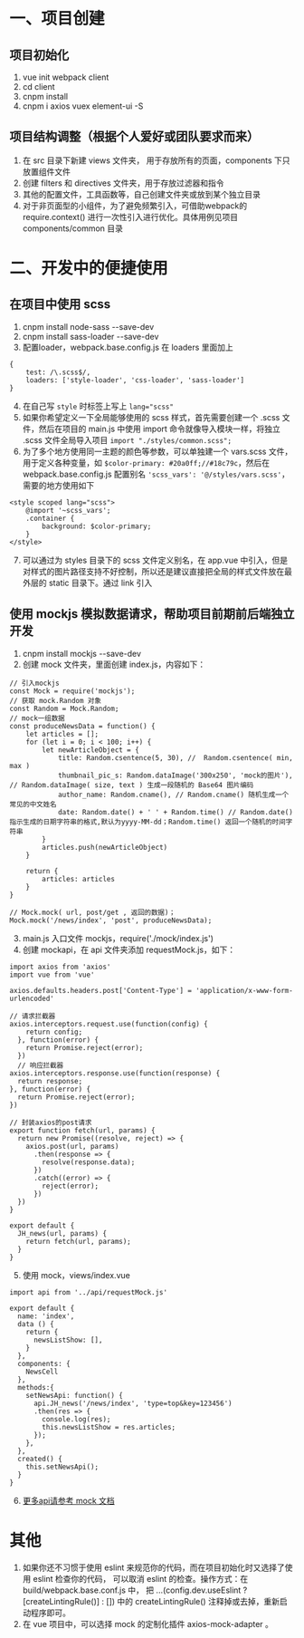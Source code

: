 # 一、项目创建

## 项目初始化

1. vue init webpack client
2. cd client
3. cnpm install
4. cnpm i axios vuex element-ui -S


## 项目结构调整（根据个人爱好或团队要求而来）

1. 在 src 目录下新建 views 文件夹， 用于存放所有的页面，components 下只放置组件文件
2. 创建 filters 和 directives 文件夹，用于存放过滤器和指令
3. 其他的配置文件，工具函数等，自己创建文件夹或放到某个独立目录
4. 对于非页面型的小组件，为了避免频繁引入，可借助webpack的 require.context() 进行一次性引入进行优化。具体用例见项目 components/common 目录


# 二、开发中的便捷使用

## 在项目中使用 scss

1. cnpm install node-sass --save-dev
2. cnpm install sass-loader --save-dev
3. 配置loader，webpack.base.config.js 在 loaders 里面加上
```
{
    test: /\.scss$/,
    loaders: ['style-loader', 'css-loader', 'sass-loader']
}
```
4. 在自己写 `style` 时标签上写上 `lang="scss"`
5. 如果你希望定义一下全局能够使用的 scss 样式，首先需要创建一个 .scss 文件，然后在项目的 main.js 中使用 import 命令就像导入模块一样，将独立 .scss 文件全局导入项目 `import "./styles/common.scss";`
6. 为了多个地方使用同一主题的颜色等参数，可以单独建一个 vars.scss 文件，用于定义各种变量，如 `$color-primary: #20a0ff;//#18c79c`，然后在 webpack.base.config.js 配置别名 `'scss_vars': '@/styles/vars.scss'`，需要的地方使用如下
```
<style scoped lang="scss">
	@import '~scss_vars';
	.container {
		background: $color-primary;
	}
</style>
```

7. 可以通过为 styles 目录下的 scss 文件定义别名，在 app.vue 中引入，但是对样式的图片路径支持不好控制，所以还是建议直接把全局的样式文件放在最外层的 static 目录下。通过 link 引入


## 使用 mockjs 模拟数据请求，帮助项目前期前后端独立开发

1. cnpm install mockjs --save-dev
2. 创建 mock 文件夹，里面创建 index.js，内容如下：
```
// 引入mockjs
const Mock = require('mockjs');
// 获取 mock.Random 对象
const Random = Mock.Random;
// mock一组数据
const produceNewsData = function() {
    let articles = [];
    for (let i = 0; i < 100; i++) {
        let newArticleObject = {
            title: Random.csentence(5, 30), //  Random.csentence( min, max )
            thumbnail_pic_s: Random.dataImage('300x250', 'mock的图片'), // Random.dataImage( size, text ) 生成一段随机的 Base64 图片编码
            author_name: Random.cname(), // Random.cname() 随机生成一个常见的中文姓名
            date: Random.date() + ' ' + Random.time() // Random.date()指示生成的日期字符串的格式,默认为yyyy-MM-dd；Random.time() 返回一个随机的时间字符串
        }
        articles.push(newArticleObject)
    }
 
    return {
        articles: articles
    }
}
 
// Mock.mock( url, post/get , 返回的数据)；
Mock.mock('/news/index', 'post', produceNewsData);
```

3. main.js 入口文件 mockjs，require('./mock/index.js')
4. 创建 mockapi，在 api 文件夹添加 requestMock.js，如下：
```
import axios from 'axios'
import vue from 'vue'
 
axios.defaults.headers.post['Content-Type'] = 'application/x-www-form-urlencoded'
 
// 请求拦截器
axios.interceptors.request.use(function(config) {
    return config;
  }, function(error) {
    return Promise.reject(error);
  })
  // 响应拦截器
axios.interceptors.response.use(function(response) {
  return response;
}, function(error) {
  return Promise.reject(error);
})
 
// 封装axios的post请求
export function fetch(url, params) {
  return new Promise((resolve, reject) => {
    axios.post(url, params)
      .then(response => {
        resolve(response.data);
      })
      .catch((error) => {
        reject(error);
      })
  })
}
 
export default {
  JH_news(url, params) {
    return fetch(url, params);
  }
}
```

5. 使用 mock，views/index.vue
```
import api from '../api/requestMock.js'

export default {
  name: 'index',
  data () {
    return {
      newsListShow: [],
    }
  },
  components: {
    NewsCell
  },
  methods:{
    setNewsApi: function() {
      api.JH_news('/news/index', 'type=top&key=123456')
      .then(res => {
        console.log(res);
        this.newsListShow = res.articles;
      });
    },
  },
  created() {
    this.setNewsApi();
  }
}
```
6. [更多api请参考 mock 文档](https://github.com/nuysoft/Mock/wiki/Getting-Started)


# 其他

1. 如果你还不习惯于使用 eslint 来规范你的代码，而在项目初始化时又选择了使用 eslint 检查你的代码，
   可以取消 eslint 的检查。操作方式：在 build/webpack.base.conf.js 中，
   把 ...(config.dev.useEslint ? [createLintingRule()] : []) 中的 createLintingRule() 注释掉或去掉，重新启动程序即可。
2. 在 vue 项目中，可以选择 mock 的定制化插件 axios-mock-adapter 。
